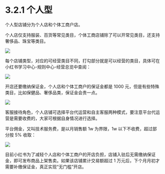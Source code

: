 # 3.2.1 个人型

个人型店铺分为个人店和个体工商户店。

个人店仅支持服装、百货等常见类目，个体工商店铺除了可以开常见类目，还支持奢侈品、珠宝等类目。

![](img/c2d31da5903c37975c4c73140cca6a1f.png)

每个店铺类型，对应的可经营类目不同，打勾部分就是可以经营的类目，具体可在小红书学习中心-规则中心-经营总览中查阅：

![](img/18f7604d155d3a81aa42a797e61cdb7b.png)

开店还要缴纳保证金，个人店和个体工商户的保证金都是 1000 元，但是有些特殊类目，比如保健品、奢侈品类，保证金会贵一点。

![](img/917d297eb20f9b69ae4cd28c442fbd76.png)

客服接待角色，个人店铺可选择平台代运营和自主客服两种模式，要注意平台代运营是需要收费的，大家可根据自身情况进行选择。

平台佣金，又叫技术服务费，是以月销售额 1w 为界限，1w 以下不收费，超过部分按 5% 收取：

![](img/ded8dba330d5148e98df597ca716600f.png)

目前小红书为了减轻个人店和个体工商户的开店负担，店铺入驻后无需缴纳保证金，即可发布商品上架售卖。如果该店铺累计交易额超过 1 万元后，下个月月初才需要补缴保证金，真正实现“无门槛”开店。